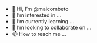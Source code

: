 - 👋 Hi, I’m @maicombeto
- 👀 I’m interested in ...
- 🌱 I’m currently learning ...
- 💞️ I’m looking to collaborate on ...
- 📫 How to reach me ...

<!---
maicombeto/maicombeto is a ✨ special ✨ repository because its `README.md` (this file) appears on your GitHub profile.
You can click the Preview link to take a look at your changes.
--->
